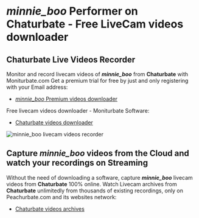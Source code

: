 # _minnie_boo_ Performer on Chaturbate - Free LiveCam videos downloader

## Chaturbate Live Videos Recorder

Monitor and record livecam videos of **_minnie_boo_** from **Chaturbate** with Moniturbate.com
Get a premium trial for free by just and only registering with your Email address:
* [_minnie_boo_ Premium videos downloader](https://moniturbate.com/request-demo-licence-key.html)

Free livecam videos downloader - Moniturbate Software:
* [Chaturbate videos downloader](https://moniturbate.com/moniturbate-download-software.html)

![_minnie_boo_ livecam videos recorder](https://peachurnet.com/templates/moniturbate-software.png)


## Capture _minnie_boo_ videos from the Cloud and watch your recordings on Streaming

Without the need of downloading a software, capture **_minnie_boo_** livecam videos from **Chaturbate** 100% online.
Watch Livecam archives from **Chaturbate** unlimitedly from thousands of existing recordings, only on Peachurbate.com and its websites network:
* [Chaturbate videos archives](https://peachurnet.com/)